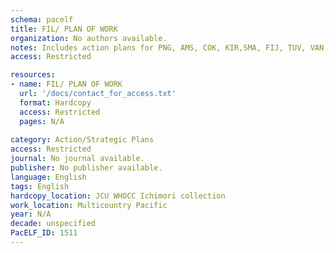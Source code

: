 ```yaml
---
schema: pacelf
title: FIL/ PLAN OF WORK
organization: No authors available.
notes: Includes action plans for PNG, AMS, COK, KIR,SMA, FIJ, TUV, VAN, FSM/CHUK, TOK, NAU
access: Restricted

resources:
- name: FIL/ PLAN OF WORK
  url: '/docs/contact_for_access.txt'
  format: Hardcopy
  access: Restricted
  pages: N/A
 
category: Action/Strategic Plans
access: Restricted
journal: No journal available.
publisher: No publisher available. 
language: English 
tags: English 
hardcopy_location: JCU WHOCC Ichimori collection
work_location: Multicountry Pacific
year: N/A
decade: unspecified
PacELF_ID: 1511
---
```


